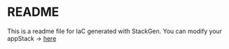 # README
This is a readme file for IaC generated with StackGen.
You can modify your appStack -> [here](http://main.dev.stackgen.com/appstacks/22efc8f4-0633-4bb8-bab7-8d14ff2d39dd)
